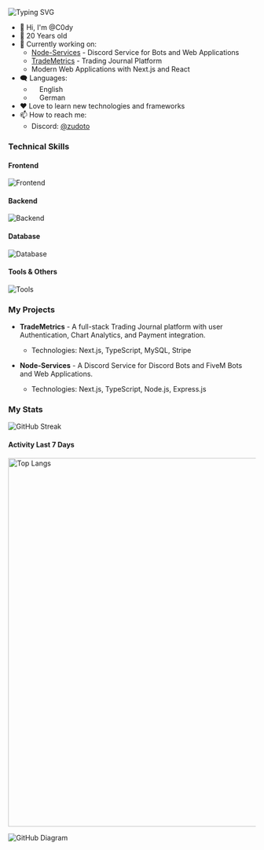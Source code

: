 ![Typing SVG](https://readme-typing-svg.demolab.com?font=Fira+Code&weight=600&pause=1500&random=false&width=435&height=30&lines=Hi!++I'm+C0dy+%F0%9F%91%8B%F0%9F%8F%BB;I'm+a+Full-Stack+Developer+%F0%9F%9A%80;Feel+free+to+contact+me+%F0%9F%A4%9D)

- 👋 Hi, I'm @C0dy
- 🤵 20 Years old
- 🔭 Currently working on:
 	- [Node-Services](https://discord.com/Node-Services) - Discord Service for Bots and Web Applications
 	- [TradeMetrics](https://TradeMetrics.io) - Trading Journal Platform
	- Modern Web Applications with Next.js and React
- 🗨️ Languages: 
    - <img src="https://hatscripts.github.io/circle-flags/flags/us.svg" width="12"> English
    - <img src="https://hatscripts.github.io/circle-flags/flags/de.svg" width="12"> German
- ❤️ Love to learn new technologies and frameworks
- 📫 How to reach me: 
	- Discord: [@zudoto](https://discord.gg/node-services) 

### Technical Skills

#### Frontend
![Frontend](https://skillicons.dev/icons?i=react,js,ts,html,css,nextjs,tailwind)

#### Backend
![Backend](https://skillicons.dev/icons?i=nodejs,express,python,django,php,java)

#### Database
![Database](https://skillicons.dev/icons?i=mongodb,postgres,mysql,firebase,supabase)

#### Tools & Others
![Tools](https://skillicons.dev/icons?i=git,github,vscode,discord)

### My Projects

- **TradeMetrics** - A full-stack Trading Journal platform with user Authentication, Chart Analytics, and Payment integration.
  - Technologies: Next.js, TypeScript, MySQL, Stripe
  
- **Node-Services** - A Discord Service for Discord Bots and FiveM Bots and Web Applications.
  - Technologies: Next.js, TypeScript, Node.js, Express.js

### My Stats

![GitHub Streak](https://github-readme-streak-stats.herokuapp.com?user=Official-C0dy&theme=github-dark-blue&hide_border=true)

#### Activity Last 7 Days
<img alt="Top Langs" width="750" src="https://wakatime.com/share/@018c0bd0-42e0-4aee-9778-fabce28c0110/4eabf4c2-36c7-4a23-969f-f686a29e8720.svg">

![GitHub Diagram](https://github-readme-activity-graph.vercel.app/graph?username=Official-C0dy&theme=react-dark&hide_border=true&color=BDDFFF&line=6E93B5&point=BDDFFF)
<!--
**Official-C0dy/Official-C0dy** is a ✨ _special_ ✨ repository because its `README.md` (this file) appears on your GitHub profile.

Here are some ideas to get you started:

- 🔭 I'm currently working on ...
- 🌱 I'm currently learning ...
- 👯 I'm looking to collaborate on ...
- 🤔 I'm looking for help with ...
- 💬 Ask me about ...
- 📫 How to reach me: ...
- 😄 Pronouns: ...
- ⚡ Fun fact: ...
-->
